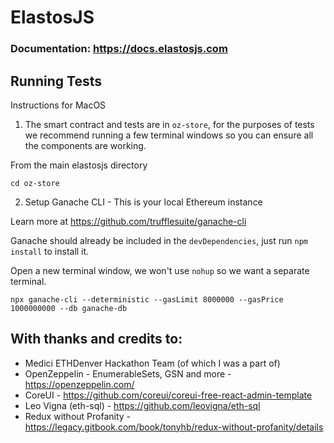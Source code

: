 
# ElastosJS

### Documentation: https://docs.elastosjs.com

## Running Tests

Instructions for MacOS

1. The smart contract and tests are in `oz-store`, for the purposes of tests we recommend running a
few terminal windows so you can ensure all the components are working.

From the main elastosjs directory

`cd oz-store`

2. Setup Ganache CLI - This is your local Ethereum instance

Learn more at https://github.com/trufflesuite/ganache-cli

Ganache should already be included in the `devDependencies`, just run `npm install` to install it.

Open a new terminal window, we won't use `nohup` so we want a separate terminal.

`npx ganache-cli --deterministic --gasLimit 8000000 --gasPrice 1000000000 --db ganache-db`


## With thanks and credits to:

- Medici ETHDenver Hackathon Team (of which I was a part of)
- OpenZeppelin - EnumerableSets, GSN and more - https://openzeppelin.com/
- CoreUI - https://github.com/coreui/coreui-free-react-admin-template
- Leo Vigna (eth-sql) - https://github.com/leovigna/eth-sql
- Redux without Profanity - https://legacy.gitbook.com/book/tonyhb/redux-without-profanity/details

